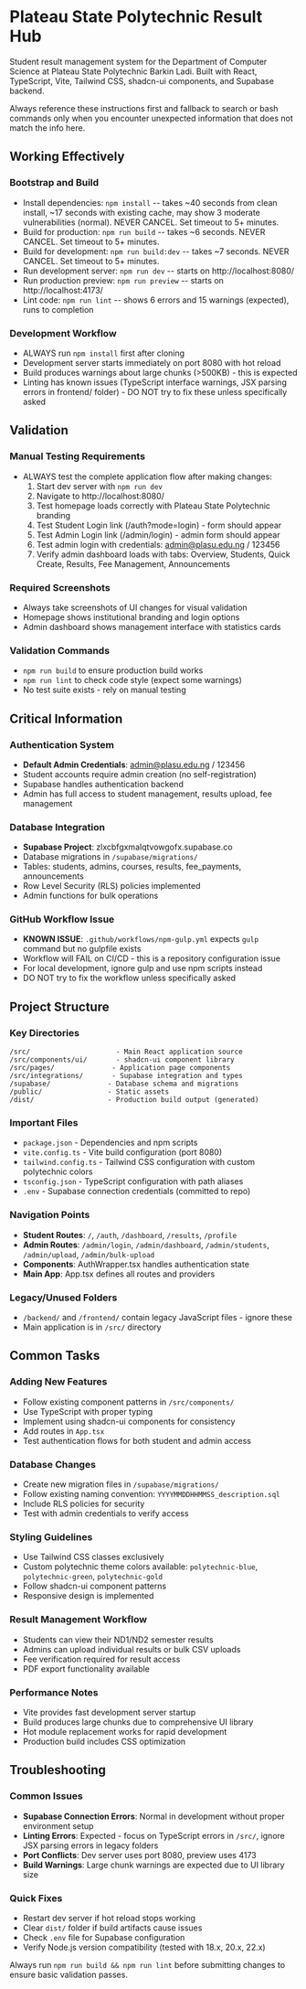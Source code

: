 # Plateau State Polytechnic Result Hub

Student result management system for the Department of Computer Science at Plateau State Polytechnic Barkin Ladi. Built with React, TypeScript, Vite, Tailwind CSS, shadcn-ui components, and Supabase backend.

Always reference these instructions first and fallback to search or bash commands only when you encounter unexpected information that does not match the info here.

## Working Effectively

### Bootstrap and Build
- Install dependencies: `npm install` -- takes ~40 seconds from clean install, ~17 seconds with existing cache, may show 3 moderate vulnerabilities (normal). NEVER CANCEL. Set timeout to 5+ minutes.
- Build for production: `npm run build` -- takes ~6 seconds. NEVER CANCEL. Set timeout to 5+ minutes.
- Build for development: `npm run build:dev` -- takes ~7 seconds. NEVER CANCEL. Set timeout to 5+ minutes.
- Run development server: `npm run dev` -- starts on http://localhost:8080/
- Run production preview: `npm run preview` -- starts on http://localhost:4173/
- Lint code: `npm run lint` -- shows 6 errors and 15 warnings (expected), runs to completion

### Development Workflow
- ALWAYS run `npm install` first after cloning
- Development server starts immediately on port 8080 with hot reload
- Build produces warnings about large chunks (>500KB) - this is expected
- Linting has known issues (TypeScript interface warnings, JSX parsing errors in frontend/ folder) - DO NOT try to fix these unless specifically asked

## Validation

### Manual Testing Requirements
- ALWAYS test the complete application flow after making changes:
  1. Start dev server with `npm run dev`
  2. Navigate to http://localhost:8080/
  3. Test homepage loads correctly with Plateau State Polytechnic branding
  4. Test Student Login link (/auth?mode=login) - form should appear
  5. Test Admin Login link (/admin/login) - admin form should appear
  6. Test admin login with credentials: admin@plasu.edu.ng / 123456
  7. Verify admin dashboard loads with tabs: Overview, Students, Quick Create, Results, Fee Management, Announcements

### Required Screenshots
- Always take screenshots of UI changes for visual validation
- Homepage shows institutional branding and login options
- Admin dashboard shows management interface with statistics cards

### Validation Commands
- `npm run build` to ensure production build works
- `npm run lint` to check code style (expect some warnings)
- No test suite exists - rely on manual testing

## Critical Information

### Authentication System
- **Default Admin Credentials**: admin@plasu.edu.ng / 123456
- Student accounts require admin creation (no self-registration)
- Supabase handles authentication backend
- Admin has full access to student management, results upload, fee management

### Database Integration
- **Supabase Project**: zlxcbfgxmalqtvowgofx.supabase.co
- Database migrations in `/supabase/migrations/`
- Tables: students, admins, courses, results, fee_payments, announcements
- Row Level Security (RLS) policies implemented
- Admin functions for bulk operations

### GitHub Workflow Issue
- **KNOWN ISSUE**: `.github/workflows/npm-gulp.yml` expects `gulp` command but no gulpfile exists
- Workflow will FAIL on CI/CD - this is a repository configuration issue
- For local development, ignore gulp and use npm scripts instead
- DO NOT try to fix the workflow unless specifically asked

## Project Structure

### Key Directories
```
/src/                     - Main React application source
/src/components/ui/       - shadcn-ui component library
/src/pages/              - Application page components
/src/integrations/       - Supabase integration and types
/supabase/              - Database schema and migrations
/public/                - Static assets
/dist/                  - Production build output (generated)
```

### Important Files
- `package.json` - Dependencies and npm scripts
- `vite.config.ts` - Vite build configuration (port 8080)
- `tailwind.config.ts` - Tailwind CSS configuration with custom polytechnic colors
- `tsconfig.json` - TypeScript configuration with path aliases
- `.env` - Supabase connection credentials (committed to repo)

### Navigation Points
- **Student Routes**: `/`, `/auth`, `/dashboard`, `/results`, `/profile`
- **Admin Routes**: `/admin/login`, `/admin/dashboard`, `/admin/students`, `/admin/upload`, `/admin/bulk-upload`
- **Components**: AuthWrapper.tsx handles authentication state
- **Main App**: App.tsx defines all routes and providers

### Legacy/Unused Folders
- `/backend/` and `/frontend/` contain legacy JavaScript files - ignore these
- Main application is in `/src/` directory

## Common Tasks

### Adding New Features
- Follow existing component patterns in `/src/components/`
- Use TypeScript with proper typing
- Implement using shadcn-ui components for consistency
- Add routes in `App.tsx`
- Test authentication flows for both student and admin access

### Database Changes
- Create new migration files in `/supabase/migrations/`
- Follow existing naming convention: `YYYYMMDDHHMMSS_description.sql`
- Include RLS policies for security
- Test with admin credentials to verify access

### Styling Guidelines
- Use Tailwind CSS classes exclusively
- Custom polytechnic theme colors available: `polytechnic-blue`, `polytechnic-green`, `polytechnic-gold`
- Follow shadcn-ui component patterns
- Responsive design is implemented

### Result Management Workflow
- Students can view their ND1/ND2 semester results
- Admins can upload individual results or bulk CSV uploads
- Fee verification required for result access
- PDF export functionality available

### Performance Notes
- Vite provides fast development server startup
- Build produces large chunks due to comprehensive UI library
- Hot module replacement works for rapid development
- Production build includes CSS optimization

## Troubleshooting

### Common Issues
- **Supabase Connection Errors**: Normal in development without proper environment setup
- **Linting Errors**: Expected - focus on TypeScript errors in `/src/`, ignore JSX parsing errors in legacy folders
- **Port Conflicts**: Dev server uses port 8080, preview uses 4173
- **Build Warnings**: Large chunk warnings are expected due to UI library size

### Quick Fixes
- Restart dev server if hot reload stops working
- Clear `dist/` folder if build artifacts cause issues
- Check `.env` file for Supabase configuration
- Verify Node.js version compatibility (tested with 18.x, 20.x, 22.x)

Always run `npm run build && npm run lint` before submitting changes to ensure basic validation passes.